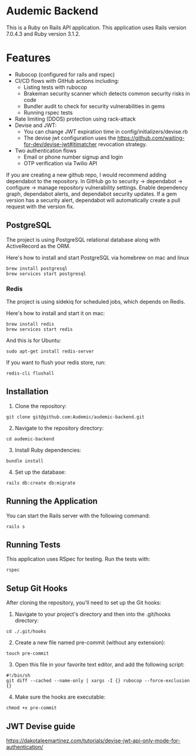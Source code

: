 # Audemic Backend

This is a Ruby on Rails API application. This application uses Rails version 7.0.4.3 and Ruby version 3.1.2.

# Features
- Rubocop (configured for rails and rspec)
- CI/CD flows with GitHub actions including:
  - Listing tests with rubocop
  - Brakeman security scanner which detects common security risks in code
  - Bundler audit to check for security vulnerabilities in gems
  - Running rspec tests
- Rate limiting (DDOS) protection using rack-attack
- Devise and JWT:
  - You can change JWT expiration time in config/initializers/devise.rb
  - The devise jwt configuration uses the https://github.com/waiting-for-dev/devise-jwt#jtimatcher revocation strategy.
- Two authentication flows
  - Email or phone number signup and login
  - OTP verification via Twilio API

 If you are creating a new github repo, I would recommend adding dependabot to the repository. In GitHub go to security -> dependabot -> configure -> manage repository vulnerability settings. Enable dependency graph, dependabot alerts, and dependabot security updates. If a gem version has a security alert, dependabot will automatically create a pull request with the version fix.

## PostgreSQL

The project is using PostgreSQL relational database along with ActiveRecord as
the ORM.

Here's how to install and start PostgreSQL via homebrew on mac and linux

```
brew install postgresql
brew services start postgresql
```

### Redis

The project is using sidekiq for scheduled jobs, which depends on Redis.

Here's how to install and start it on mac:

```
brew install redis
brew services start redis
```

And this is for Ubuntu:

```
sudo apt-get install redis-server
```

If you want to flush your redis store, run:

```
redis-cli flushall
```

## Installation

1. Clone the repository:

  ```
  git clone git@github.com:Audemic/audemic-backend.git
  ```

2. Navigate to the repository directory:
  ```
  cd audemic-backend
  ```

3. Install Ruby dependencies:

  ```
  bundle install
  ```

4. Set up the database:
```
rails db:create db:migrate
```

## Running the Application

You can start the Rails server with the following command:

```
rails s
```

## Running Tests

This application uses RSpec for testing. Run the tests with:
```
rspec
```

## Setup Git Hooks

After cloning the repository, you'll need to set up the Git hooks:

1. Navigate to your project's directory and then into the .git/hooks directory:
```
cd ./.git/hooks
```

2. Create a new file named pre-commit (without any extension):
```
touch pre-commit
```

3. Open this file in your favorite text editor, and add the following script:

```
#!/bin/sh
git diff --cached --name-only | xargs -I {} rubocop --force-exclusion {}
```

4. Make sure the hooks are executable:
```
chmod +x pre-commit
```

## JWT Devise guide
https://dakotaleemartinez.com/tutorials/devise-jwt-api-only-mode-for-authentication/
